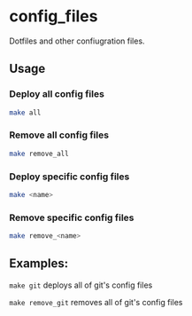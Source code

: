 # config_files
Dotfiles and other confiugration files.

## Usage
### Deploy all config files
```sh
make all
```

### Remove all config files
```sh
make remove_all
```

### Deploy specific config files
```sh
make <name>
```

### Remove specific config files
```sh
make remove_<name>
```

## Examples:
`make git` deploys all of git's config files

`make remove_git` removes all of git's config files
